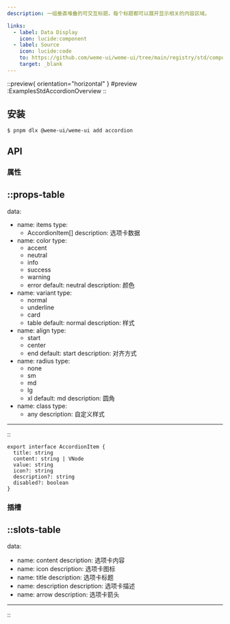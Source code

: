 ```yaml
---
description: 一组垂直堆叠的可交互标题，每个标题都可以展开显示相关的内容区域。

links:
  - label: Data Display
    icon: lucide:component
  - label: Source
    icon: lucide:code
    to: https://github.com/weme-ui/weme-ui/tree/main/registry/std/components/accordion
    target: _blank
---
```


::preview{ orientation="horizontal" }
#preview
:ExamplesStdAccordionOverview
::

## 安装

```shell [Terminal]
$ pnpm dlx @weme-ui/weme-ui add accordion
```

## API

### 属性

::props-table
---
data:
  - name: items
    type:
      - AccordionItem[]
    description: 选项卡数据
  - name: color
    type:
      - accent
      - neutral
      - info
      - success
      - warning
      - error
    default: neutral
    description: 颜色
  - name: variant
    type:
      - normal
      - underline
      - card
      - table
    default: normal
    description: 样式
  - name: align
    type:
      - start
      - center
      - end
    default: start
    description: 对齐方式
  - name: radius
    type:
      - none
      - sm
      - md
      - lg
      - xl
    default: md
    description: 圆角
  - name: class
    type:
      - any
    description: 自定义样式
---
::

```ts[AccordionItem]
export interface AccordionItem {
  title: string
  content: string | VNode
  value: string
  icon?: string
  description?: string
  disabled?: boolean
}
```

### 插槽

::slots-table
---
data:
  - name: content
    description: 选项卡内容
  - name: icon
    description: 选项卡图标
  - name: title
    description: 选项卡标题
  - name: description
    description: 选项卡描述
  - name: arrow
    description: 选项卡箭头
---
::
